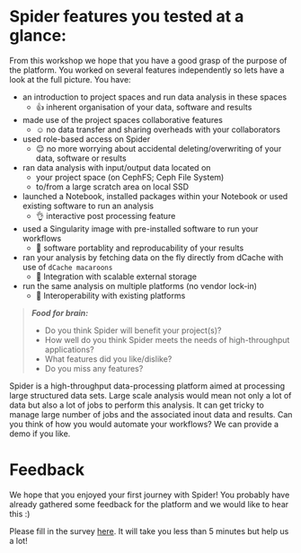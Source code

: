 # Spider features you tested at a glance:

From this workshop we hope that you have a good grasp of the purpose of the platform. You worked on several features independently so lets have a look at the full picture. You have:

- an introduction to project spaces and run data analysis in these spaces
   - :+1: inherent organisation of your data, software and results
- made use of the project spaces collaborative features  
   - :relaxed: no data transfer and sharing overheads with your collaborators
- used role-based access on Spider 
   - :relieved: no more worrying about accidental deleting/overwriting of your data, software or results 
- ran data analysis with input/output data located on
   - your project space (on CephFS; Ceph File System)
   - to/from a large scratch area on local SSD
- launched a Notebook, installed packages within your Notebook or used existing software to run an analysis
   - :ok_hand: interactive post processing feature
- used a Singularity image with pre-installed software to run your workflows
   - :metal: software portablity and reproducability of your results
- ran your analysis by fetching data on the fly directly from dCache with use of `dCache macaroons`
   - :muscle: Integration with scalable external storage
- run the same analysis on multiple platforms (no vendor lock-in)
   - :vulcan_salute: Interoperability with existing platforms
   
> **_Food for brain:_**
>
> * Do you think Spider will benefit your project(s)? 
> * How well do you think Spider meets the needs of high-throughput applications?
> * What features did you like/dislike?
> * Do you miss any features?

Spider is a high-throughput data-processing platform aimed at processing large structured data sets. Large scale analysis would mean not only a lot of data but also a lot of jobs to perform this analysis. It can get tricky to manage large number of jobs and the associated inout data and results. Can you think of how you would automate your workflows? We can provide a demo if you like.

# Feedback

We hope that you enjoyed your first journey with Spider! You probably have already gathered some feedback for the platform and we would like to hear this :)

Please fill in the survey [here](https://forms.gle/J4K4eMMMj2WSHKtZ6). It will take you less than 5 minutes but help us a lot!

<!---![Spider poster](/images/Spider_poster.png)>   

# Want to know more about Spider?

You may visit our documentatin page at http://doc.spider.surfsara.nl/en/latest/Pages/about.html. You can always contact us via email to helpdesk@surfsara.nl with any questions about the Spider platform or any other SURFsara services.
